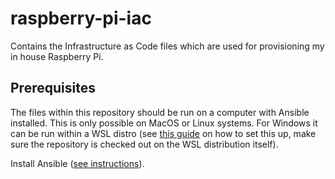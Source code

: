 # raspberry-pi-iac
Contains the Infrastructure as Code files which are used for provisioning my in house Raspberry Pi.

## Prerequisites
The files within this repository should be run on a computer with Ansible installed. This is only possible on MacOS or Linux systems. For Windows it can be run within a WSL distro (see [this guide](https://code.visualstudio.com/docs/remote/wsl-tutorial) on how to set this up, make sure the repository is checked out on the WSL distribution itself).

Install Ansible ([see instructions](https://docs.ansible.com/ansible/latest/installation_guide/intro_installation.html)).
